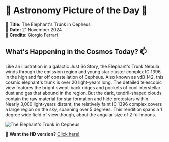 # 🌌 **Astronomy Picture of the Day** 🌌

🔭 **Title:** The Elephant's Trunk in Cepheus  
📅 **Date:** 21 November 2024  
📸 **Credits:** Giorgio Ferrari  

## **What's Happening in the Cosmos Today?** 📫

Like an illustration in a galactic Just So Story, the Elephant's Trunk Nebula winds through the emission region and young star cluster complex IC 1396, in the high and far off constellation of Cepheus. Also known as vdB 142, this cosmic elephant's trunk is over 20 light-years long. The detailed telescopic view features the bright swept-back ridges and pockets of cool interstellar dust and gas that abound in the region. But the dark, tendril-shaped clouds contain the raw material for star formation and hide protostars within. Nearly 3,000 light-years distant, the relatively faint IC 1396 complex covers a large region on the sky, spanning over 5 degrees. This rendition spans a 1 degree wide field of view though, about the angular size of 2 full moons.


![The Elephant's Trunk in Cepheus](https://apod.nasa.gov/apod/image/2411/LDN1105ElephantTrunk1024.jpg)

🌠 **Want the HD version?** [Click here!](https://apod.nasa.gov/apod/image/2411/LDN1105ElephantTrunk2048.jpg)
